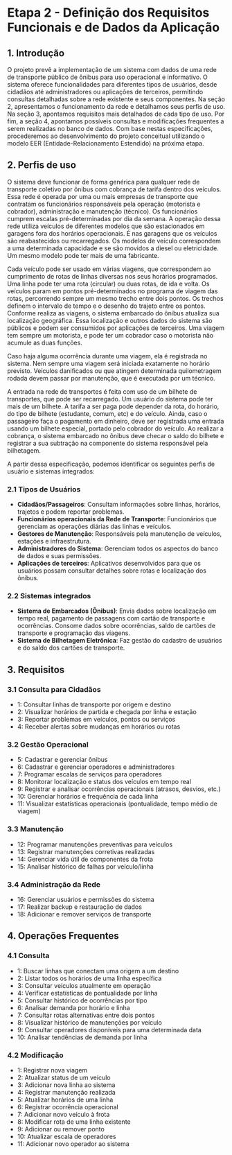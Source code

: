 # Etapa 2 - Definição dos Requisitos Funcionais e de Dados da Aplicação

## 1. Introdução

O projeto prevê a implementação de um sistema com dados de uma rede de transporte público de ônibus para uso operacional e informativo. O sistema oferece funcionalidades para diferentes tipos de usuários, desde cidadãos até administradores ou aplicações de terceiros, permitindo consultas detalhadas sobre a rede existente e seus componentes. Na seção 2, apresentamos o funcionamento da rede e detalhamos seus perfis de uso. Na seção 3, apontamos requisitos mais detalhados de cada tipo de uso. Por fim, a seção 4, apontamos possíveis consultas e modificações frequentes a serem realizadas no banco de dados. Com base nestas especificações, procederemos ao desenvolvimento do projeto conceitual utilizando o modelo EER (Entidade-Relacionamento Estendido) na próxima etapa.

## 2. Perfis de uso

O sistema deve funcionar de forma genérica para qualquer rede de transporte coletivo por ônibus com cobrança de tarifa dentro dos veículos. Essa rede é operada por uma ou mais empresas de transporte que contratam os funcionários responsáveis pela operação (motorista e cobrador), administração e manutenção (técnico). Os funcionários cumprem escalas pré-determinadas por dia da semana. A operação dessa rede utiliza veículos de diferentes modelos que são estacionados em garagens fora dos horários operacionais. É nas garagens que os veículos são reabastecidos ou recarregados. Os modelos de veículo correspondem a uma determinada capacidade e se são movidos a diesel ou eletricidade. Um mesmo modelo pode ter mais de uma fabricante.

Cada veículo pode ser usado em várias viagens, que correspondem ao cumprimento de rotas de linhas diversas nos seus horários programados. Uma linha pode ter uma rota (circular) ou duas rotas, de ida e volta. Os veículos param em pontos pré-determinados no programa de viagem das rotas, percorrendo sempre um mesmo trecho entre dois pontos. Os trechos definem o intervalo de tempo e o desenho do trajeto entre os pontos. Conforme realiza as viagens, o sistema embarcado do ônibus atualiza sua localização geográfica. Essa localização e outros dados do sistema são públicos e podem ser consumidos por aplicações de terceiros. Uma viagem tem sempre um motorista, e pode ter um cobrador caso o motorista não acumule as duas funções.

Caso haja alguma ocorrência durante uma viagem, ela é registrada no sistema. Nem sempre uma viagem será iniciada exatamente no horário previsto. Veículos danificados ou que atingem determinada quilometragem rodada devem passar por manutenção, que é executada por um técnico.

A entrada na rede de transportes é feita com uso de um bilhete de transportes, que pode ser recarregado. Um usuário do sistema pode ter mais de um bilhete. A tarifa a ser paga pode depender da rota, do horário, do tipo de bilhete (estudante, comum, etc) e do veículo. Ainda, caso o passageiro faça o pagamento em dinheiro, deve ser registrada uma entrada usando um bilhete especial, portado pelo cobrador do veículo. Ao realizar a cobrança, o sistema embarcado no ônibus deve checar o saldo do bilhete e registrar a sua subtração na componente do sistema responsável pela bilhetagem.

A partir dessa especificação, podemos identificar os seguintes perfis de usuário e sistemas integrados:

### 2.1 Tipos de Usuários

- **Cidadãos/Passageiros**: Consultam informações sobre linhas, horários, trajetos e podem reportar problemas.
- **Funcionários operacionais da Rede de Transporte**: Funcionários que gerenciam as operações diárias das linhas e veículos.
- **Gestores de Manutenção**: Responsáveis pela manutenção de veículos, estações e infraestrutura.
- **Administradores do Sistema**: Gerenciam todos os aspectos do banco de dados e suas permissões.
- **Aplicações de terceiros**: Aplicativos desenvolvidos para que os usuários possam consultar detalhes sobre rotas e localização dos ônibus.

### 2.2 Sistemas integrados

- **Sistema de Embarcados (Ônibus)**: Envia dados sobre localização em tempo real, pagamento de passagens com cartão de transporte e ocorrências. Consome dados sobre ocorrências, saldo de cartões de transporte e programação das viagens.
- **Sistema de Bilhetagem Eletrônica**: Faz gestão do cadastro de usuários e do saldo dos cartões de transporte.

## 3. Requisitos

### 3.1 Consulta para Cidadãos

- 1: Consultar linhas de transporte por origem e destino
- 2: Visualizar horários de partida e chegada por linha e estação
- 3: Reportar problemas em veículos, pontos ou serviços
- 4: Receber alertas sobre mudanças em horários ou rotas

### 3.2 Gestão Operacional

- 5: Cadastrar e gerenciar ônibus
- 6: Cadastrar e gerenciar operadores e administradores
- 7: Programar escalas de serviços para operadores
- 8: Monitorar localização e status dos veículos em tempo real
- 9: Registrar e analisar ocorrências operacionais (atrasos, desvios, etc.)
- 10: Gerenciar horários e frequência de cada linha
- 11: Visualizar estatísticas operacionais (pontualidade, tempo médio de viagem)

### 3.3 Manutenção

- 12: Programar manutenções preventivas para veículos
- 13: Registrar manutenções corretivas realizadas
- 14: Gerenciar vida útil de componentes da frota
- 15: Analisar histórico de falhas por veículo/linha

### 3.4 Administração da Rede

- 16: Gerenciar usuários e permissões do sistema
- 17: Realizar backup e restauração de dados
- 18: Adicionar e remover serviços de transporte

## 4. Operações Frequentes

### 4.1 Consulta

- 1: Buscar linhas que conectam uma origem a um destino
- 2: Listar todos os horários de uma linha específica
- 3: Consultar veículos atualmente em operação
- 4: Verificar estatísticas de pontualidade por linha
- 5: Consultar histórico de ocorrências por tipo
- 6: Analisar demanda por horário e linha
- 7: Consultar rotas alternativas entre dois pontos
- 8: Visualizar histórico de manutenções por veículo
- 9: Consultar operadores disponíveis para uma determinada data
- 10: Analisar tendências de demanda por linha

### 4.2 Modificação

- 1: Registrar nova viagem
- 2: Atualizar status de um veículo
- 3: Adicionar nova linha ao sistema
- 4: Registrar manutenção realizada
- 5: Atualizar horários de uma linha
- 6: Registrar ocorrência operacional
- 7: Adicionar novo veículo à frota
- 8: Modificar rota de uma linha existente
- 9: Adicionar ou remover ponto
- 10: Atualizar escala de operadores
- 11: Adicionar novo operador ao sistema

